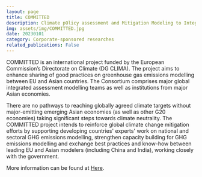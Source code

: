 ```yaml
---
layout: page
title: COMMITTED
description: Climate pOlicy assessment and Mitigation Modeling to Integrate national and global TransiTion pathways for Environmental-friendly Development
img: assets/img/COMMITTED.jpg
date: 20230101
category: Corporate-sponsored researches
related_publications: False
---
```


COMMITTED is an international project funded by the European Commission’s Directorate on Climate (DG CLIMA). The project aims to enhance sharing of good practices on greenhouse gas emissions modelling between EU and Asian countries. The Consortium comprises major global integrated assessment modelling teams as well as institutions from major Asian economies.

There are no pathways to reaching globally agreed climate targets without major-emitting emerging Asian economies (as well as other G20 economies) taking significant steps towards climate neutrality. The COMMITTED project intends to reinforce global climate change mitigation efforts by supporting developing countries' experts' work on national and sectoral GHG emissions modelling, strengthen capacity building for GHG emissions modelling and exchange best practices and know-how between leading EU and Asian modelers (including China and India), working closely with the government.

More information can be found at [Here](https://www.elevate-climate.org/committed).
